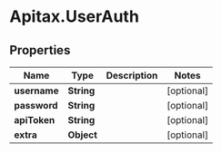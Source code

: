 # Apitax.UserAuth

## Properties
Name | Type | Description | Notes
------------ | ------------- | ------------- | -------------
**username** | **String** |  | [optional] 
**password** | **String** |  | [optional] 
**apiToken** | **String** |  | [optional] 
**extra** | **Object** |  | [optional] 


